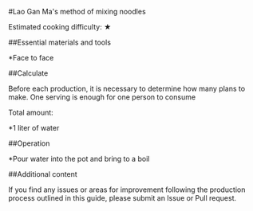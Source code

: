 #Lao Gan Ma's method of mixing noodles

Estimated cooking difficulty: ★

##Essential materials and tools

*Face to face

##Calculate

Before each production, it is necessary to determine how many plans to make. One serving is enough for one person to consume

Total amount:

*1 liter of water

##Operation

*Pour water into the pot and bring to a boil

##Additional content

If you find any issues or areas for improvement following the production process outlined in this guide, please submit an Issue or Pull request.